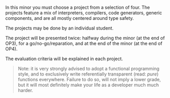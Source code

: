 In this minor you must choose a project from a selection of four. The projects feature a mix of interpreters, compilers, code generators, generic components, and are all mostly centered around type safety.

The projects may be done by an individual student.

The project will be presented twice\: halfway during the minor (at the end of OP3), for a go/no\-go/reparation, and at the end of the minor (at the end of OP4).

The evaluation criteria will be explained in each project.


> Note: it is very strongly advised to adopt a functional programming style, and to exclusively write referentially transparent (read\: _pure_) functions everywhere. Failure to do so, will not imply a lower grade, but it will most definitely make your life as a developer much much harder.
